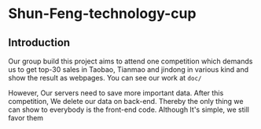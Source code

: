 # Shun-Feng-technology-cup

## Introduction

Our group build this project aims to attend one competition which demands us to get top-30 sales in Taobao, Tianmao and jindong in various kind and show the result as webpages. You can see our work at `doc/`

However, Our servers need to save more important data. After this competition, We delete our data on back-end. Thereby the only thing we can show to everybody is the front-end code. Although It's simple, we still favor them
